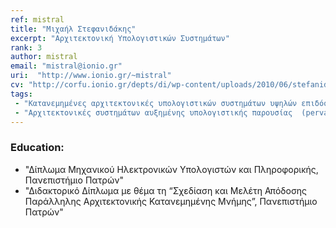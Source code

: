 ```yaml
---
ref: mistral
title: "Μιχαήλ Στεφανιδάκης"
excerpt: "Αρχιτεκτονική Υπολογιστικών Συστημάτων"
rank: 3
author: mistral
email: "mistral@ionio.gr"
uri:  "http://www.ionio.gr/~mistral"
cv: "http://corfu.ionio.gr/depts/di/wp-content/uploads/2010/06/stefanidakis_cv_gr_2011.pdf"
tags:
 - "Κατανεμημένες αρχιτεκτονικές υπολογιστικών συστημάτων υψηλών επιδόσεων -Ενσωματωμένα συστήματα πραγματικού χρόνου"
 - "Αρχιτεκτονικές συστημάτων αυξημένης υπολογιστικής παρουσίας  (pervasive computing systems)"
---
```


### Education:
  - "Δίπλωμα Μηχανικού Ηλεκτρονικών Υπολογιστών και Πληροφορικής, Πανεπιστήμιο Πατρών"
  - "Διδακτορικό Δίπλωμα με θέμα τη “Σχεδίαση και Μελέτη Απόδοσης  Παράλληλης Αρχιτεκτονικής Κατανεμημένης Μνήμης”, Πανεπιστήμιο  Πατρών"
